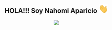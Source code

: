 <div align="center">
<h2> HOLA!!! Soy Nahomi Aparicio   <img src="https://github.com/ABSphreak/ABSphreak/blob/master/gifs/Hi.gif" width="30px"></h2>
  <img src="https://user-images.githubusercontent.com/74038190/212284158-e840e285-664b-44d7-b79b-e264b5e54825.gif" width="400">
<br><br>
</div>



